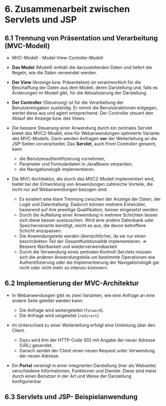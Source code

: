 # 6. Zusammenarbeit zwischen Servlets und JSP

## 6.1 Trennung von Präsentation und Verarbeitung (MVC-Modell)


- MVC-Modell - 	Model-View-Contoller-Modell
- **Das Model** (Modell) enthält die darzustellenden Daten und liefert die Regeln, wie die Daten verwendet werden. 
- **Der View** (Anzeige bzw. Präsentation) ist verantwortlich für die Beschaffung der Daten aus dem Modell, deren Darstellung und, falls es Änderungen im Modell gibt, für die Aktualisierung der Darstellung. 
- **Der Controller** (Steuerung) ist für die Verarbeitung der Benutzereingaben zuständig. Er nimmt die Benutzeraktionen entgegen, wertet diese aus und agiert entsprechend. Der Controller steuert den Ablauf der Anzeige bzw. des Views.
 
- Die bessere Steuerung einer Anwendung durch ein zentrales Servlet bietet das MVC2-Modell, eine für Webanwendungen optimierte Variante des MVC-Modells. Darin werden Anfragen **vor** der Weiterleitung an die JSP-Seiten vorverarbeitet. Das **Servlet**, auch *Front Controller* genannt, kann 
  - die Benutzerauthentifizierung vornehmen, 
  - Parameter und Formulardaten in JavaBeans verpacken,
  - die Navigationslogik implementieren.

- Die MVC-Architektur, die durch das MVC2-Modell implementiert wird, bietet bei der Entwicklung von Anwendungen zahlreiche Vorteile, die nicht nur auf Webanwendungen bezogen sind:
  - Es existiert eine klare Trennung zwischen der Anzeige der Daten, der Logik und Datenhaltung. Dadurch können mehrere Entwickler, basierend auf ihre jeweilige Qualifikation, besser eingesetzt werden.
  - Durch die Aufteilung einer Anwendung in mehrere Schichten lassen sich diese besser austauschen. Wird eine andere Datenbank oder Speichervariante benötigt, reicht es aus, die davon betroffene Schicht anzupassen. 
  - Die Anwendungsteile werden übersichtlicher, da sie nur einen beschränkten Teil der Gesamtfunktionalität implementieren. => Bessere Wartbarkeit und wiederverwendbarkeit
  - Durch die Verwendung eines zentralen Kontroll-Servlets müssen sich die anderen Anwendungsteile um bestimmte Operationen wie Authentifizierung oder die Implementierung der Navigationslogik gar nicht oder nicht mehr so intensiv kümmern.

## 6.2 Implementierung der MVC-Architektur

- In Webanwendungen gibt es zwei Varianten, wie eine Anfrage an eine andere Seite geleitet werden kann:
  - Die Anfrage wird weitergeleitet (`forward`).
  - Die Anfrage wird umgeleitet (`redirect`).

- Im Unterschied zu einer Weiterleitung erfolgt eine Umleitung über den Client. 
  - Dazu wird ihm der HTTP-Code 302 mit Angabe der neuer Adresse (URL) gesendet. 
  - Danach sendet der Client einen neuen Request unter Verwendung der neuen Adresse. 
 
- Ein **Portal** vereinigt in einer integrierten Darstellung (hier als Webseite) verschiedene Informationen, Funktionen und Dienste. Diese sind meist durch einen Benutzer in der Art und Weise der Darstellung konfigurierbar

## 6.3 Servlets und JSP- Beispielanwendung

